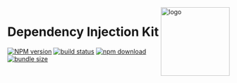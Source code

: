 <img src="assets/logo.png" align="right" height="156" alt="logo" />

# Dependency Injection Kit  

[![NPM version][npm-image]][npm-url] [![build status][github-build-actions-image]][github-actions-url] [![npm download][download-image]][download-url] [![bundle size][bundlephobia-image]][bundlephobia-url]


[npm-image]: http://img.shields.io/npm/v/dick.svg
[npm-url]: http://npmjs.org/package/dick
[github-build-actions-image]: https://github.com/js2me/dick/workflows/Build/badge.svg
[github-actions-url]: https://github.com/js2me/dick/actions
[download-image]: https://img.shields.io/npm/dm/dick.svg
[download-url]: https://npmjs.org/package/dick
[bundlephobia-url]: https://bundlephobia.com/result?p=dick
[bundlephobia-image]: https://badgen.net/bundlephobia/minzip/dick

